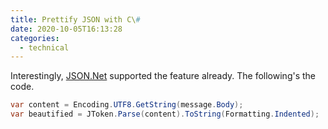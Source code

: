 ```yaml
---
title: Prettify JSON with C\#
date: 2020-10-05T16:13:28
categories:
  - technical
---
```



Interestingly, [JSON.Net](https://www.newtonsoft.com/json) supported the feature already. The following's the code.

```csharp
var content = Encoding.UTF8.GetString(message.Body);
var beautified = JToken.Parse(content).ToString(Formatting.Indented);
```

